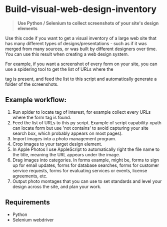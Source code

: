 # Build-visual-web-design-inventory
> **Use Python / Selenium to collect screenshots of your site's design elements**

Use this code if you want to get a visual inventory of a large web site that has many different types of designs/presentations - such as if it was merged from many sources, or was built by different designers over time. You can use this result when creating a web design system.

For example, if you want a screenshot of every form on your site, you can use a spidering tool to get the list of URLs where the <form> tag is present, and feed the list to this script and automatically generate a folder of the screenshots.


## Example workflow:

1. Run spider to locate tag of interest, for example collect every URLs where the form tag is found.
2. Feed the list of URLs to this py script. Example of script capability-xpath can locate form but use 'not contains' to avoid capturing your site search box, which probably appears on most pages).
3. Import images into a photo management program.
4. Crop images to your target design element.
5. In Apple Photos I use AppleScript to automatically right the file name to the title, meaning the URL appears under the image.
5. Drag images into categories. In forms example, might be, forms to sign up for email updates, forms for database searches, forms for customer service requests, forms for evaluating services or events, license agreements, etc.
6. Output photo montages that you can use to set standards and level your design across the site, and plan your work.


## Requirements

* Python
* Selenium webdriver
